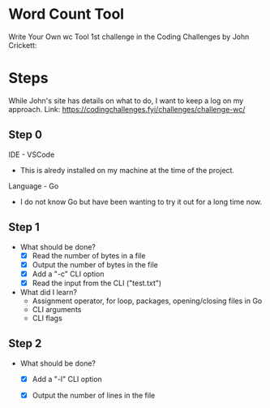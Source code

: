# Word Count Tool 

Write Your Own wc Tool
1st challenge in the Coding Challenges by John Crickett: 

# Steps 
While John's site has details on what to do, I want to keep a log on my approach. 
Link: https://codingchallenges.fyi/challenges/challenge-wc/ 

## Step 0
IDE - VSCode 
- This is alredy installed on my machine at the time of the project.

Language - Go 
- I do not know Go but have been wanting to try it out for a long time now.


## Step 1
- What should be done?
    - [X] Read the number of bytes in a file
    - [X] Output the number of bytes in the file
    - [X] Add a "-c" CLI option
    - [X] Read the input from the CLI ("test.txt")

- What did I learn?
    - Assignment operator, for loop, packages, opening/closing files in Go
    - CLI arguments
    - CLI flags

## Step 2
- What should be done?
    - [X] Add a "-l" CLI option
    - [X] Output the number of lines in the file

